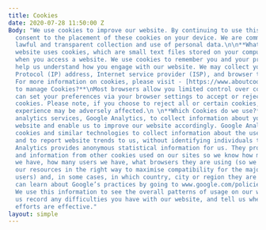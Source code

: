 ```yaml
---
title: Cookies
date: 2020-07-28 11:50:00 Z
Body: "We use cookies to improve our website. By continuing to use this website, you
  consent to the placement of these cookies on your device. We are committed to the
  lawful and transparent collection and use of personal data.\n\n**What is a Cookie?**\nOur
  website uses cookies, which are small text files stored on your computer or device
  when you access a website. We use cookies to remember you and your preferences and
  help us understand how you engage with our website. We may collect your Internet
  Protocol (IP) address, Internet service provider (ISP), and browser type and language.
  For more information on cookies, please visit - [https://www.aboutcookies.org ](https://www.aboutcookies.org)\n\n**How
  to manage Cookies?**\nMost browsers allow you limited control over cookies. You
  can set your preferences via your browser settings to accept or reject all or certain
  cookies. Please note, if you choose to reject all or certain cookies, your website
  experience may be adversely affected.\n \n**Which Cookies do we use?**\nWe use third-party
  analytics services, Google Analytics, to collect information about your use of our
  website and enable us to improve our website accordingly. Google Analytics uses
  cookies and similar technologies to collect information about the use of our website
  and to report website trends to us, without identifying individuals to us. Google
  Analytics provides anonymous statistical information for us. They process IP addresses
  and information from other cookies used on our sites so we know how many page views
  we have, how many users we have, what browsers they are using (so we can target
  our resources in the right way to maximise compatibility for the majority of our
  users) and, in some cases, in which country, city or region they are located. You
  can learn about Google’s practices by going to www.google.com/policies/privacy/partners..
  We use this information to see the overall patterns of usage on our website, help
  us record any difficulties you have with our website, and tell us whether our communication
  efforts are effective."
layout: simple
---
```



